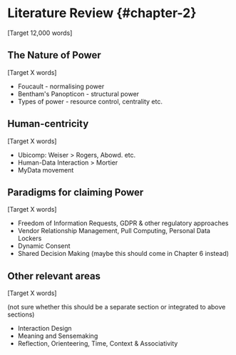 Literature Review {#chapter-2}
=======================
[Target 12,000 words]

The Nature of Power
-------------------
[Target X words]

- Foucault - normalising power
- Bentham's Panopticon - structural power
- Types of power - resource control, centrality etc.

Human-centricity
----------------
[Target X words]

- Ubicomp: Weiser > Rogers, Abowd. etc.
- Human-Data Interaction > Mortier
- MyData movement

Paradigms for claiming Power
----------------------------
[Target X words]

- Freedom of Information Requests, GDPR & other regulatory approaches
- Vendor Relationship Management, Pull Computing, Personal Data Lockers
- Dynamic Consent
- Shared Decision Making (maybe this should come in Chapter 6 instead)

Other relevant areas
--------------------
[Target X words]

(not sure whether this should be a separate section or integrated to above sections)
 - Interaction Design
 - Meaning and Sensemaking
 - Reflection, Orienteering, Time, Context & Associativity
